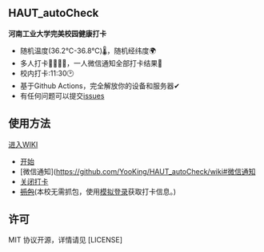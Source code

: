 ## HAUT_autoCheck

**河南工业大学完美校园健康打卡**
- 随机温度(36.2℃-36.8℃)🌡，随机经纬度🌍
- 多人打卡👨‍👩‍👧‍👧，一人微信通知全部打卡结果💬
- 校内打卡:11:30🕑
- 基于Github Actions，完全解放你的设备和服务器✔
- 有任何问题可以提交[issues](https://github.com/YooKing/HAUT_autoCheck/issues/new)
## 使用方法 
[进入WIKI](https://github.com/YooKing/HAUT_autoCheck/wiki)
- [开始](https://github.com/YooKing/HAUT_autoCheck/wiki#开始)
- [微信通知](https://github.com/YooKing/HAUT_autoCheck/wiki#微信通知
- [关闭打卡](https://github.com/YooKing/HAUT_autoCheck/wiki#关闭打卡)  
- ~~[抓包](https://github.com/YooKing/HAUT_autoCheck/wiki#zhuabao)~~(本校无需抓包，使用[模拟登录](https://github.com/zhongbr/wanmei_campus)获取打卡信息。)
## 许可
 MIT 协议开源，详情请见 [LICENSE]
